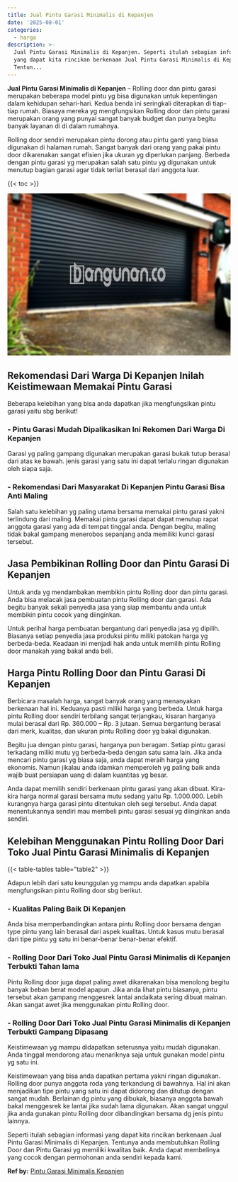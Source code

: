 ```yaml
---
title: Jual Pintu Garasi Minimalis di Kepanjen
date: '2025-08-01'
categories:
  - harga
description: >-
  Jual Pintu Garasi Minimalis di Kepanjen. Seperti itulah sebagian informasi
  yang dapat kita rincikan berkenaan Jual Pintu Garasi Minimalis di Kepanjen.
  Tentun...
---
```


**Jual Pintu Garasi Minimalis di Kepanjen** – Rolling door dan pintu garasi merupakan beberapa model pintu yg bisa digunakan untuk kepentingan dalam kehidupan sehari-hari. Kedua benda ini seringkali diterapkan di tiap-tiap rumah. Biasaya mereka yg mengfungsikan Rolling door dan pintu garasi merupakan orang yang punyai sangat banyak budget dan punya begitu banyak layanan di di dalam rumahnya.

Rolling door sendiri merupakan pintu dorong atau pintu ganti yang biasa digunakan di halaman rumah. Sangat banyak dari orang yang pakai pintu door dikarenakan sangat efisien jika ukuran yg diperlukan panjang. Berbeda dengan pintu garasi yg merupakan salah satu pintu yg digunakan untuk menutup bagian garasi agar tidak terliat berasal dari anggota luar.

{{< toc >}}

![Jual Pintu Garasi Minimalis di Kepanjen](/images/pintu-garasi-29.png)

## Rekomendasi Dari Warga Di Kepanjen Inilah Keistimewaan Memakai Pintu Garasi

Beberapa kelebihan yang bisa anda dapatkan jika mengfungsikan pintu garasi yaitu sbg berikut!

### \- Pintu Garasi Mudah Dipalikasikan Ini Rekomen Dari Warga Di Kepanjen

Garasi yg paling gampang digunakan merupakan garasi bukak tutup berasal dari atas ke bawah. jenis garasi yang satu ini dapat terlalu ringan digunakan oleh siapa saja.

### \- Rekomendasi Dari Masyarakat Di Kepanjen Pintu Garasi Bisa Anti Maling

Salah satu kelebihan yg paling utama bersama memakai pintu garasi yakni terlindung dari maling. Memakai pintu garasi dapat dapat menutup rapat anggota garasi yang ada di tempat tinggal anda. Dengan begitu, maling tidak bakal gampang menerobos sepanjang anda memiliki kunci garasi tersebut.

## Jasa Pembikinan Rolling Door dan Pintu Garasi Di Kepanjen

Untuk anda yg mendambakan membikin pintu Rolling door dan pintu garasi. Anda bisa melacak jasa pembuatan pintu Rolling door dan garasi. Ada begitu banyak sekali penyedia jasa yang siap membantu anda untuk membikin pintu cocok yang diinginkan.

Untuk perihal harga pembuatan bergantung dari penyedia jasa yg dipilih. Biasanya setiap penyedia jasa produksi pintu miliki patokan harga yg berbeda-beda. Keadaan ini menjadi hak anda untuk memilih pintu Rolling door manakah yang bakal anda beli.

## Harga Pintu Rolling Door dan Pintu Garasi Di Kepanjen

Berbicara masalah harga, sangat banyak orang yang menanyakan berkenaan hal ini. Keduanya pasti miliki harga yang berbeda. Untuk harga pintu Rolling door sendiri terbilang sangat terjangkau, kisaran harganya mulai berasal dari Rp. 360.000 – Rp. 3 jutaan. Semua bergantung berasal dari merk, kualitas, dan ukuran pintu Rolling door yg bakal digunakan.

Begitu jua dengan pintu garasi, harganya pun beragam. Setiap pintu garasi terkadang miliki mutu yg berbeda-beda dengan satu sama lain. Jika anda mencari pintu garasi yg biasa saja, anda dapat meraih harga yang ekonomis. Namun jikalau anda idamkan memperoleh yg paling baik anda wajib buat persiapan uang di dalam kuantitas yg besar.

Anda dapat memilih sendiri berkenaan pintu garasi yang akan dibuat. Kira-kira harga normal garasi bersama mutu sedang yaitu Rp. 1.000.000. Lebih kurangnya harga garasi pintu ditentukan oleh segi tersebut. Anda dapat menentukannya sendiri mau membeli pintu garasi sesuai yg diinginkan anda sendiri.

## Kelebihan Menggunakan Pintu Rolling Door Dari Toko Jual Pintu Garasi Minimalis di Kepanjen

{{< table-tables table="table2" >}}

Adapun lebih dari satu keunggulan yg mampu anda dapatkan apabila mengfungsikan pintu Rolling door sbg berikut.

### \- Kualitas Paling Baik Di Kepanjen

Anda bisa memperbandingkan antara pintu Rolling door bersama dengan type pintu yang lain berasal dari aspek kualitas. Untuk kasus mutu berasal dari tipe pintu yg satu ini benar-benar benar-benar efektif.

### \- Rolling Door Dari Toko Jual Pintu Garasi Minimalis di Kepanjen Terbukti Tahan lama

Pintu Rolling door juga dapat paling awet dikarenakan bisa menolong begitu banyak beban berat model apapun. Jika anda lihat pintu biasanya, pintu tersebut akan gampang menggesrek lantai andaikata sering dibuat mainan. Akan sangat awet jika menggunakan pintu Rolling door.

### \- Rolling Door Dari Toko Jual Pintu Garasi Minimalis di Kepanjen Terbukti Gampang Dipasang

Keistimewaan yg mampu didapatkan seterusnya yaitu mudah digunakan. Anda tinggal mendorong atau menariknya saja untuk gunakan model pintu yg satu ini.

Keistimewaan yang bisa anda dapatkan pertama yakni ringan digunakan. Rolling door punya anggota roda yang terkandung di bawahnya. Hal ini akan menjadikan tipe pintu yang satu ini dapat didorong dan ditutup dengan sangat mudah. Berlainan dg pintu yang dibukak, biasanya anggota bawah bakal menggesrek ke lantai jika sudah lama digunakan. Akan sangat unggul jika anda gunakan pintu Rolling door dibandingkan bersama dg jenis pintu lainnya.

Seperti itulah sebagian informasi yang dapat kita rincikan berkenaan Jual Pintu Garasi Minimalis di Kepanjen. Tentunya anda membutuhkan Rolling Door dan Pintu Garasi yg memiliki kwalitas baik. Anda dapat membelinya yang cocok dengan permohonan anda sendiri kepada kami.

**Ref by:** [Pintu Garasi Minimalis Kepanjen](https://id.wikipedia.org/wiki/Pintu)
